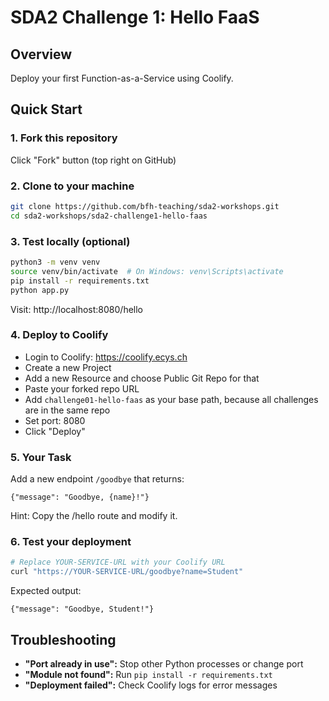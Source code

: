 # SDA2 Challenge 1: Hello FaaS

## Overview
Deploy your first Function-as-a-Service using Coolify.

## Quick Start

### 1. Fork this repository
Click "Fork" button (top right on GitHub)

### 2. Clone to your machine
```bash
git clone https://github.com/bfh-teaching/sda2-workshops.git
cd sda2-workshops/sda2-challenge1-hello-faas
```

### 3. Test locally (optional)

```bash
python3 -m venv venv
source venv/bin/activate  # On Windows: venv\Scripts\activate
pip install -r requirements.txt
python app.py
```

Visit: http://localhost:8080/hello

### 4. Deploy to Coolify

- Login to Coolify: https://coolify.ecys.ch
- Create a new Project
- Add a new Resource and choose Public Git Repo for that
- Paste your forked repo URL
- Add `challenge01-hello-faas` as your base path, because all challenges are in the same repo
- Set port: 8080
- Click "Deploy"

### 5. Your Task

Add a new endpoint `/goodbye` that returns:

```
{"message": "Goodbye, {name}!"}
```

Hint: Copy the /hello route and modify it.

### 6. Test your deployment

```bash
# Replace YOUR-SERVICE-URL with your Coolify URL
curl "https://YOUR-SERVICE-URL/goodbye?name=Student"
```

Expected output:
```
{"message": "Goodbye, Student!"}
```

## Troubleshooting

- **"Port already in use":** Stop other Python processes or change port 
- **"Module not found":** Run `pip install -r requirements.txt` 
- **"Deployment failed":** Check Coolify logs for error messages
